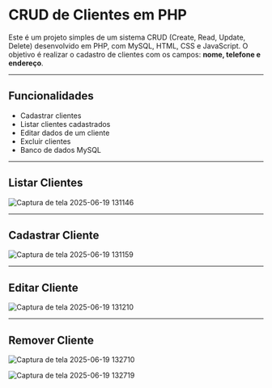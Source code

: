 # CRUD de Clientes em PHP

Este é um projeto simples de um sistema CRUD (Create, Read, Update, Delete) desenvolvido em PHP, com MySQL, HTML, CSS e JavaScript. O objetivo é realizar o cadastro de clientes com os campos: **nome, telefone e endereço**.

---

## Funcionalidades

- Cadastrar clientes
- Listar clientes cadastrados
- Editar dados de um cliente
- Excluir clientes
- Banco de dados MySQL

---

## Listar Clientes

![Captura de tela 2025-06-19 131146](https://github.com/user-attachments/assets/d861f39d-e083-42ed-bdac-52d7d6261857)

---

## Cadastrar Cliente

![Captura de tela 2025-06-19 131159](https://github.com/user-attachments/assets/79c5f89b-a3ea-49b4-acc8-65829003d3aa)

---

## Editar Cliente

![Captura de tela 2025-06-19 131210](https://github.com/user-attachments/assets/36826928-77e9-46fe-9957-ac2bd215087c)

---

## Remover Cliente

![Captura de tela 2025-06-19 132710](https://github.com/user-attachments/assets/1bcc1282-fa30-4c79-b2ce-9a8aa3b50f10)

![Captura de tela 2025-06-19 132719](https://github.com/user-attachments/assets/30f97ec2-9321-4d34-a0b4-25f7c4cccb21)

